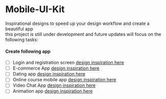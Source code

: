 # Mobile-UI-Kit
 Inspirational designs to speed up your design workflow and create a beautiful app
 <br>this project is still under development and future updates will focus on the following tasks:
#### Create following app
- [ ] Login and registration screen <a href="https://cutt.ly/BTLGLKj">design inspiration here</a>
- [ ] E-commerce App <a href="https://cutt.ly/OTLHPHN">design inspiration here</a>
- [ ] Dating app <a href="https://cutt.ly/oTLKxAj">design inspiration here</a>
- [ ] Online course mobile app <a href="https://cutt.ly/FTLKDUq">design inspiration here</a>
- [ ] Video Chat App <a href="https://cutt.ly/FTLLNCy">design inspiration here</a>    
- [ ] Animation app <a href="https://cutt.ly/bTLXlBZ">design inspiration here</a> 
